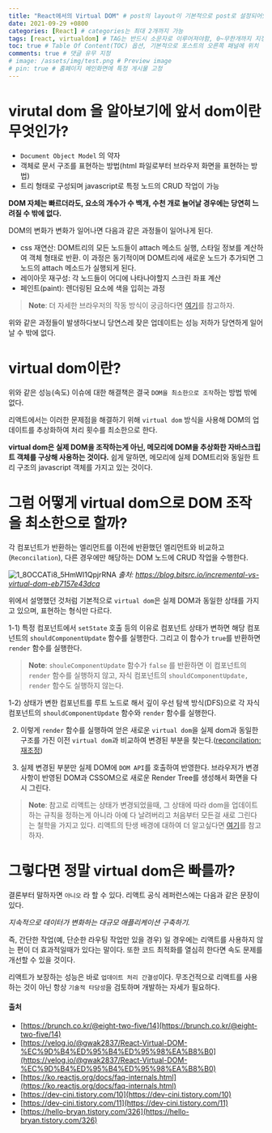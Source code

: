 ```yaml
---
title: "React에서의 Virtual DOM" # post의 layout이 기본적으로 post로 설정되어있어서 Front Matter에 따로 layout변수를 만들어 주지 않아도 됨
date: 2021-09-29 +0800
categories: [React] # categories는 최대 2개까지 가능
tags: [react, virtualdom] # TAG는 반드시 소문자로 이루어져야함, 0~무한개까지 지정 가능
toc: true # Table Of Content(TOC) 옵션, 기본적으로 포스트의 오른쪽 패널에 위치
comments: true # 댓글 유무 지정
# image: /assets/img/test.png # Preview image
# pin: true # 홈페이지 메인화면에 특정 게시물 고정
---
```


# virutal dom 을 알아보기에 앞서 dom이란 무엇인가?
- `Document Object Model` 의 약자
- 객체로 문서 구조를 표현하는 방법(html 파일로부터 브라우저 화면을 표현하는 방법)
- 트리 형태로 구성되며 javascript로 특정 노드의 CRUD 작업이 가능

<b>DOM 자체는 빠르더라도, 요소의 개수가 수 백개, 수천 개로 늘어날 경우에는 당연히 느려질 수 밖에 없다.</b>

DOM의 변화가 변화가 일어나면 다음과 같은 과정들이 일어나게 된다.

- css 재연산: DOM트리의 모든 노드들이 attach 메소드 실행, 스타일 정보를 계산하여 객체 형태로 반환. 이 과정은 동기적이며 DOM트리에 새로운 노드가 추가되면 그 노드의 attach 메소드가 실행되게 된다.
- 레이아웃 재구성: 각 노드들이 어디에 나타나야할지 스크린 좌표 계산
- 페인트(paint): 렌더링된 요소에 색을 입히는 과정

> **Note**: 더 자세한 브라우저의 작동 방식이 궁금하다면 [여기](https://velog.io/@binheart/Virtual-DOM)를 참고하자.

위와 같은 과정들이 발생하다보니 당연스레 잦은 업데이트는 성능 저하가 당연하게 일어날 수 밖에 없다.

# virtual dom이란?
위와 같은 성능(속도) 이슈에 대한 해결책은 결국 `DOM을 최소한으로 조작`하는 방법 밖에 없다.

리액트에서는 이러한 문제점을 해결하기 위해 `virtual dom` 방식을 사용해 DOM의 업데이트를 추상화하여 처리 횟수를 최소한으로 한다.

<b>virtual dom은 실제 DOM을 조작하는게 아닌, 메모리에 DOM을 추상화한 자바스크립트 객체를 구상해 사용하는 것이다.</b> 쉽게 말하면, 메모리에 실제 DOM트리와 동일한 트리 구조의 javascript 객체를 가지고 있는 것이다.

# 그럼 어떻게 virtual dom으로 DOM 조작을 최소한으로 할까?
각 컴포넌트가 반환하는 엘리먼트를 이전에 반환했던 엘리먼트와 비교하고(`Reconcilation`), 다른 경우에만 해당하는 DOM 노드에 CRUD 작업을 수행한다.

![1_8OCCATi8_5HmWI1QpjrRNA](https://user-images.githubusercontent.com/44339530/162747136-fc5c387b-2185-4bd2-b21e-9b6e62c4707a.png)
_출처: https://blog.bitsrc.io/incremental-vs-virtual-dom-eb7157e43dca_

위에서 설명했던 것처럼 기본적으로 `virtual dom`은 실제 DOM과 동일한 상태를 가지고 있으며, 표현하는 형식만 다르다.

1-1) 특정 컴포넌트에서 `setState` 호출 등의 이유로 컴포넌트 상태가 변하면 해당 컴포넌트의 `shouldComponentUpdate` 함수를 실행한다. 그리고 이 함수가 `true`를 반환하면 `render` 함수를 실행한다.

> **Note**: `shouleComponentUpdate` 함수가 `false` 를 반환하면 이 컴포넌트의 `render` 함수를 실행하지 않고, 자식 컴포넌트의 `shouldComponentUpdate, render` 함수도 실행하지 않는다.

1-2) 상태가 변한 컴포넌트를 루트 노드로 해서 깊이 우선 탐색 방식(DFS)으로 각 자식 컴포넌트의 `shouldComponentUpdate` 함수와 `render` 함수를 실행한다.

2) 이렇게 `render` 함수를 실행하여 얻은 새로운 `virtual dom`을 실제 dom과 동일한 구조를 가진 이전 `virtual dom`과 비교하여 변경된 부분을 찾는다.([reconcilation: 재조정](https://ko.reactjs.org/docs/reconciliation.html))

3) 실제 변경된 부분만 실제 DOM에 `DOM API`를 호출하여 반영한다. 브라우저가 변경 사항이 반영된 DOM과 CSSOM으로 새로운 Render Tree를 생성해서 화면을 다시 그린다.

> **Note**: 참고로 리액트는 상태가 변경되었을때, 그 상태에 따라 dom을 업데이트하는 규칙을 정하는게 아니라 아예 다 날려버리고 처음부터 모든걸 새로 그린다는 철학을 가지고 있다. 리액트의 탄생 배경에 대하여 더 알고싶다면 [여기](https://jeonyoungho.github.io/posts/01-%EB%A6%AC%EC%95%A1%ED%8A%B8%EB%8A%94-%EC%96%B4%EC%A9%8C%EB%8B%A4-%EB%A7%8C%EB%93%A4%EC%96%B4%EC%A1%8C%EC%9D%84%EA%B9%8C/)를 참고하자.

# 그렇다면 정말 virtual dom은 빠를까?
결론부터 말하자면 `아니오` 라 할 수 있다.
리액트 공식 레퍼런스에는 다음과 같은 문장이 있다.

<i>지속적으로 데이터가 변화하는 대규모 애플리케이션 구축하기.</i>

즉, 간단한 작업(예, 단순한 라우팅 작업만 있을 경우) 일 경우에는 리액트를 사용하지 않는 편이 더 효과적일때가 있다는 말이다. 또한 코드 최적화를 열심히 한다면 속도 문제를 개선할 수 있을 것이다.

리액트가 보장하는 성능은 바로 `업데이트 처리 간결성`이다. 무조건적으로 리액트를 사용하는 것이 아닌 항상 `기술적 타당성`을 검토하며 개발하는 자세가 필요하다.



#### 출처
- [https://brunch.co.kr/@eight-two-five/14](https://brunch.co.kr/@eight-two-five/14)
- [https://velog.io/@gwak2837/React-Virtual-DOM-%EC%9D%B4%ED%95%B4%ED%95%98%EA%B8%B0](https://velog.io/@gwak2837/React-Virtual-DOM-%EC%9D%B4%ED%95%B4%ED%95%98%EA%B8%B0)
- [https://ko.reactjs.org/docs/faq-internals.html](https://ko.reactjs.org/docs/faq-internals.html)
- [https://dev-cini.tistory.com/10](https://dev-cini.tistory.com/10)
- [https://dev-cini.tistory.com/11](https://dev-cini.tistory.com/11)
- [https://hello-bryan.tistory.com/326](https://hello-bryan.tistory.com/326)
